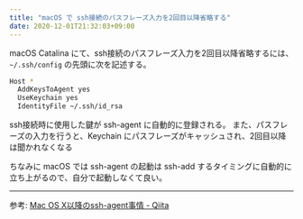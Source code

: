 ```yaml
---
title: "macOS で ssh接続のパスフレーズ入力を2回目以降省略する"
date: 2020-12-01T21:32:03+09:00
---
```


macOS Catalina にて、ssh接続のパスフレーズ入力を2回目以降省略するには、 `~/.ssh/config` の先頭に次を記述する。

```sh
Host *
  AddKeysToAgent yes
  UseKeychain yes
  IdentityFile ~/.ssh/id_rsa
```

ssh接続時に使用した鍵が ssh-agent に自動的に登録される。
また、パスフレーズの入力を行うと、Keychain にパスフレーズがキャッシュされ、2回目以降は聞かれなくなる

ちなみに macOS では ssh-agent の起動は ssh-add するタイミングに自動的に立ち上がるので、自分で起動しなくて良い。

---

参考: [Mac OS X以降のssh-agent事情 - Qiita](https://qiita.com/yuki153/items/0ad5cb02faf3ecdcf903)

